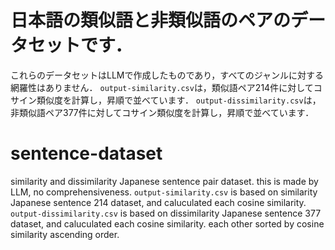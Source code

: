# 日本語の類似語と非類似語のペアのデータセットです．
これらのデータセットはLLMで作成したものであり，すべてのジャンルに対する網羅性はありません．
`output-similarity.csv`は，類似語ペア214件に対してコサイン類似度を計算し，昇順で並べています．
`output-dissimilarity.csv`は，非類似語ペア377件に対してコサイン類似度を計算し，昇順で並べています．
# sentence-dataset
similarity and dissimilarity Japanese sentence pair dataset.
this is made by LLM, no comprehensiveness.
`output-similarity.csv` is based on similarity Japanese sentence 214 dataset, and caluculated each cosine similarity.
`output-dissimilarity.csv` is based on dissimilarity Japanese sentence 377 dataset, and caluculated each cosine similarity.
each other sorted by cosine similarity ascending order.